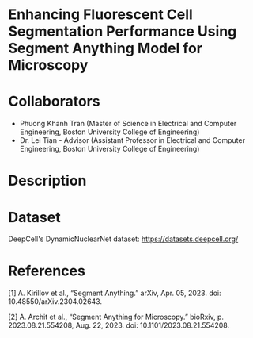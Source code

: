 # Enhancing Fluorescent Cell Segmentation Performance Using Segment Anything Model for Microscopy

# Collaborators
* Phuong Khanh Tran (Master of Science in Electrical and Computer Engineering, Boston University College of Engineering)
* Dr. Lei Tian - Advisor (Assistant Professor in Electrical and Computer Engineering, Boston University College of Engineering)

# Description


# Dataset
DeepCell's DynamicNuclearNet dataset: https://datasets.deepcell.org/ 

# References
[1] A. Kirillov et al., “Segment Anything.” arXiv, Apr. 05, 2023. doi: 10.48550/arXiv.2304.02643.

[2] A. Archit et al., “Segment Anything for Microscopy.” bioRxiv, p. 2023.08.21.554208, Aug. 22, 2023. doi: 10.1101/2023.08.21.554208.


